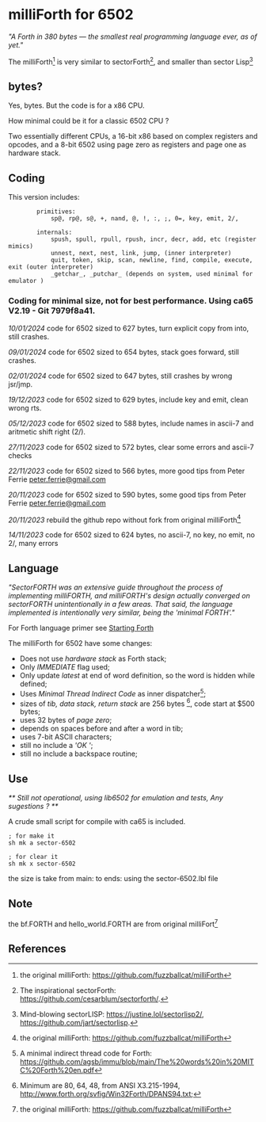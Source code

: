 # milliForth for 6502

_"A Forth in 380 bytes — the smallest real programming language ever, as of yet."_

The milliForth[^1] is very similar to sectorForth[^2], and smaller than sector Lisp[^3]

## bytes?

Yes, bytes. But the code is for a x86 CPU. 

How minimal could be it for a classic 6502 CPU ?

Two essentially different CPUs, a 16-bit x86 based on complex registers and opcodes, and a 8-bit 6502 using page zero as registers and page one as hardware stack.

## Coding

This version includes: 
```
        primitives:
            sp@, rp@, s@, +, nand, @, !, :, ;, 0=, key, emit, 2/,

        internals: 
            spush, spull, rpull, rpush, incr, decr, add, etc (register mimics)
            unnest, next, nest, link, jump, (inner interpreter) 
            quit, token, skip, scan, newline, find, compile, execute, exit (outer interpreter)
            _getchar_, _putchar_ (depends on system, used minimal for emulator )
```

### Coding for minimal size, not for best performance. Using ca65 V2.19 - Git 7979f8a41.

_10/01/2024_ code for 6502 sized to 627 bytes, turn explicit copy from into, still crashes.

_09/01/2024_ code for 6502 sized to 654 bytes, stack goes forward, still crashes.

_02/01/2024_ code for 6502 sized to 647 bytes, still crashes by wrong jsr/jmp.

_19/12/2023_ code for 6502 sized to 629 bytes, include key and emit, clean wrong rts.

_05/12/2023_ code for 6502 sized to 588 bytes, include names in ascii-7 and aritmetic shift right (2/).

_27/11/2023_ code for 6502 sized to 572 bytes, clear some errors and ascii-7 checks

_22/11/2023_ code for 6502 sized to 566 bytes, more good tips from Peter Ferrie <peter.ferrie@gmail.com>

_20/11/2023_ code for 6502 sized to 590 bytes, some good tips from Peter Ferrie <peter.ferrie@gmail.com>

_20/11/2023_ rebuild the github repo without fork from original milliForth[^1]

_14/11/2023_ code for 6502 sized to 624 bytes, no ascii-7, no key, no emit, no 2/, many errors

## Language

_"SectorFORTH was an extensive guide throughout the process of implementing milliFORTH, and milliFORTH's design actually converged on sectorFORTH unintentionally in a few areas. That said, the language implemented is intentionally very similar, being the 'minimal FORTH'."_

For Forth language primer see [Starting Forth](https://www.forth.com/starting-forth/)

The milliForth for 6502 have some changes:

- Does not use _hardware stack_ as Forth stack;
- Only _IMMEDIATE_ flag used;
- Only update _latest_ at end of word definition, so the word is hidden while defined;
- Uses _Minimal Thread Indirect Code_ as inner dispatcher[^4];
- sizes of _tib, data stack, return stack_ are 256 bytes [^5], code start at
  $500 bytes;
- uses 32 bytes of _page zero_;
- depends on spaces before and after a word in tib;
- uses 7-bit ASCII characters;
- still no include a _'OK '_;
- still no include a backspace routine; 

## Use

_** Still not operational, using lib6502 for emulation and tests, Any sugestions ? **_

A crude small script for compile with ca65 is included.

    ; for make it
    sh mk a sector-6502

    ; for clear it
    sh mk x sector-6502

the size is take from main: to ends: using the sector-6502.lbl file

## Note

the bf.FORTH and hello_world.FORTH are from original milliFort[^1]

## References
[^1]: the original milliForth: https://github.com/fuzzballcat/milliForth 
[^2]: The inspirational sectorForth: https://github.com/cesarblum/sectorforth/.
[^3]: Mind-blowing sectorLISP: https://justine.lol/sectorlisp2/, https://github.com/jart/sectorlisp.
[^4]: A minimal indirect thread code for Forth: https://github.com/agsb/immu/blob/main/The%20words%20in%20MITC%20Forth%20en.pdf
[^5]: Minimum are 80, 64, 48, from ANSI X3.215-1994, http://www.forth.org/svfig/Win32Forth/DPANS94.txt;
